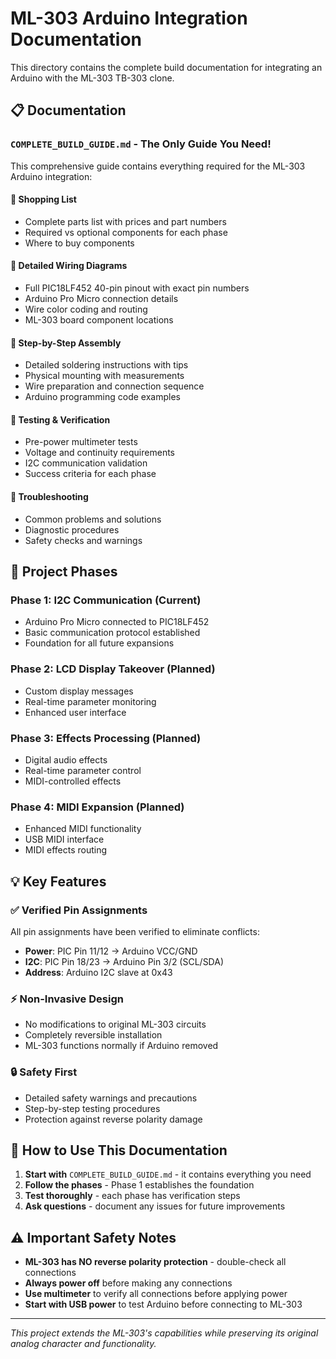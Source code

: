 # ML-303 Arduino Integration Documentation

This directory contains the complete build documentation for integrating an Arduino with the ML-303 TB-303 clone.

## 📋 Documentation

### **`COMPLETE_BUILD_GUIDE.md`** - The Only Guide You Need!

This comprehensive guide contains everything required for the ML-303 Arduino integration:

#### 🛒 **Shopping List**
- Complete parts list with prices and part numbers
- Required vs optional components for each phase
- Where to buy components

#### 🔌 **Detailed Wiring Diagrams**
- Full PIC18LF452 40-pin pinout with exact pin numbers
- Arduino Pro Micro connection details
- Wire color coding and routing
- ML-303 board component locations

#### 🔧 **Step-by-Step Assembly**
- Detailed soldering instructions with tips
- Physical mounting with measurements
- Wire preparation and connection sequence
- Arduino programming code examples

#### 🧪 **Testing & Verification**
- Pre-power multimeter tests
- Voltage and continuity requirements
- I2C communication validation
- Success criteria for each phase

#### 🚨 **Troubleshooting**
- Common problems and solutions
- Diagnostic procedures
- Safety checks and warnings

## 🚀 Project Phases

### Phase 1: I2C Communication (Current)
- Arduino Pro Micro connected to PIC18LF452
- Basic communication protocol established
- Foundation for all future expansions

### Phase 2: LCD Display Takeover (Planned)
- Custom display messages
- Real-time parameter monitoring
- Enhanced user interface

### Phase 3: Effects Processing (Planned)
- Digital audio effects
- Real-time parameter control
- MIDI-controlled effects

### Phase 4: MIDI Expansion (Planned)
- Enhanced MIDI functionality
- USB MIDI interface
- MIDI effects routing

## 💡 Key Features

### ✅ **Verified Pin Assignments**
All pin assignments have been verified to eliminate conflicts:
- **Power**: PIC Pin 11/12 → Arduino VCC/GND
- **I2C**: PIC Pin 18/23 → Arduino Pin 3/2 (SCL/SDA)
- **Address**: Arduino I2C slave at 0x43

### ⚡ **Non-Invasive Design**
- No modifications to original ML-303 circuits
- Completely reversible installation
- ML-303 functions normally if Arduino removed

### 🔒 **Safety First**
- Detailed safety warnings and precautions
- Step-by-step testing procedures
- Protection against reverse polarity damage

## 📖 How to Use This Documentation

1. **Start with** `COMPLETE_BUILD_GUIDE.md` - it contains everything you need
2. **Follow the phases** - Phase 1 establishes the foundation
3. **Test thoroughly** - each phase has verification steps
4. **Ask questions** - document any issues for future improvements

## ⚠️ Important Safety Notes

- **ML-303 has NO reverse polarity protection** - double-check all connections
- **Always power off** before making any connections
- **Use multimeter** to verify all connections before applying power
- **Start with USB power** to test Arduino before connecting to ML-303

---

*This project extends the ML-303's capabilities while preserving its original analog character and functionality.*